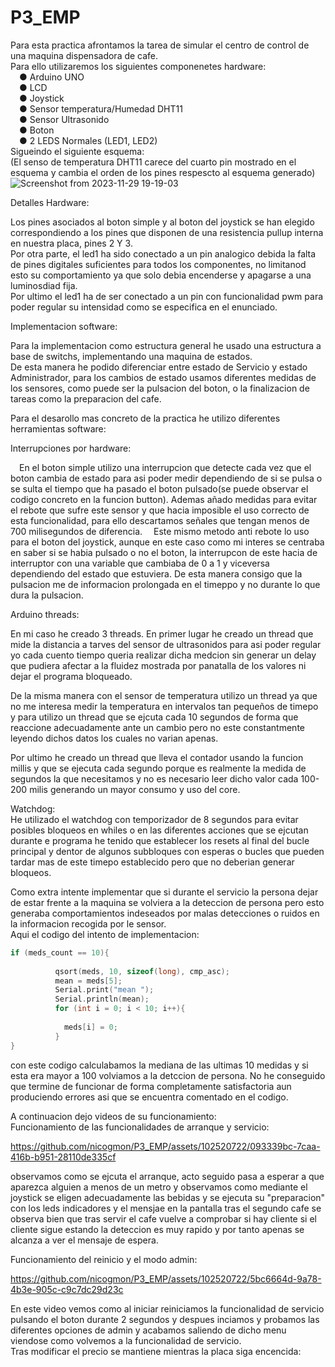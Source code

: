 # P3_EMP
Para esta practica afrontamos la tarea de simular el centro de control de una maquina dispensadora de cafe.  
Para ello utilizaremos los siguientes componenetes hardware:  
&emsp;● Arduino UNO  
&emsp;● LCD  
&emsp;● Joystick  
&emsp;● Sensor temperatura/Humedad DHT11  
&emsp;● Sensor Ultrasonido  
&emsp;● Boton  
&emsp;● 2 LEDS Normales (LED1, LED2)    
Sigueindo el siguiente esquema:   
(El senso de temperatura DHT11 carece del cuarto pin mostrado en el esquema y cambia el orden de los pines respescto al esquema generado)  
![Screenshot from 2023-11-29 19-19-03](https://github.com/nicogmon/P3_EMP/assets/102520722/79e11738-7995-4eb1-87a5-8486c339624a)

Detalles Hardware:  

Los pines asociados al boton simple y al boton del joystick se han elegido correspondiendo a los pines que disponen de una resistencia pullup interna en nuestra placa, pines 2 Y 3.  
Por otra parte, el led1 ha sido conectado a un pin analogico debida la falta de pines digitales suficientes para todos los componentes, no limitanod esto su comportamiento ya que solo debia encenderse y apagarse a una luminosdiad fija.  
Por ultimo el led1 ha de ser conectado a un pin con funcionalidad pwm para poder regular su intensidad como se especifica en el enunciado.


Implementacion software:  

Para la implementacion como estructura general he usado una estructura a base de switchs, implementando una maquina de estados.  
De esta manera he podido diferenciar entre estado de Servicio y estado Administrador, para los cambios de estado usamos diferentes medidas de los sensores, como puede ser la pulsacion del boton, o la finalizacion de tareas como la preparacion del cafe.

Para el desarollo mas concreto de la practica he utilizo diferentes herramientas software:

Interrupciones por hardware:  

&emsp;En el boton simple utilizo una interrupcion que detecte cada vez que el boton cambia de estado para asi poder medir dependiendo de si se pulsa o se sulta el tiempo que ha pasado el boton pulsado(se puede observar el codigo concreto en la funcion button). Ademas añado medidas para evitar el rebote que sufre este sensor y que hacia imposible el uso correcto de esta funcionalidad, para ello descartamos señales que tengan menos de 700 milisegundos de diferencia.
&emsp;Este mismo metodo anti rebote lo uso para el boton del joystick, aunque en este caso como mi interes se centraba en saber si se habia pulsado o no el boton, la interrupcon de este hacia de interruptor con una variable que cambiaba de 0 a 1 y viceversa dependiendo del estado que estuviera. De esta manera consigo que la pulsacion me de informacion prolongada en el timeppo y no durante lo que dura la pulsacion.  

Arduino threads:  

En mi caso he creado 3 threads. 
En primer lugar he creado un thread que mide la distancia a tarves del sensor de ultrasonidos para asi poder regular yo cada cuento tiempo queria realizar dicha medcion sin generar un delay que pudiera afectar a la fluidez mostrada por panatalla de los valores ni dejar el programa bloqueado.  

De la misma manera con el sensor de temperatura utilizo un thread ya que no me interesa medir la temperatura en intervalos tan pequeños de timepo y para utilizo un thread que se ejcuta cada 10 segundos de forma que reaccione adecuadamente ante un cambio pero no este constantmente leyendo dichos datos los cuales no varian apenas.  

Por ultimo he creado un thread que lleva el contador usando la funcion millis y que se ejecuta cada segundo porque es realmente la medida de segundos la que necesitamos y no es necesario leer dicho valor cada 100-200 milis generando un mayor consumo y uso del core.  

Watchdog:  
He utilizado el watchdog con temporizador de 8 segundos para evitar posibles bloqueos en whiles o en las diferentes acciones que se ejcutan durante e programa he tenido que establecer los resets al final del bucle principal y dentor de algunos subbloques con esperas o bucles que pueden tardar mas de este timepo establecido pero que no deberian generar bloqueos.

Como extra intente implementar que si durante el servicio la persona dejar de estar frente a la maquina se volviera a la deteccion de persona pero esto generaba comportamientos indeseados por malas detecciones o ruidos en la informacion recogida por le sensor.  
Aqui el codigo del intento de implementacion:  
```c++
if (meds_count == 10){
          
          qsort(meds, 10, sizeof(long), cmp_asc);
          mean = meds[5];
          Serial.print("mean ");
          Serial.println(mean);
          for (int i = 0; i < 10; i++){
            
            meds[i] = 0;
          }
}
```
con este codigo calculabamos la mediana de las ultimas 10 medidas y si esta era mayor a 100 volviamos a la detccion de persona.
No he conseguido que termine de funcionar de forma completamente satisfactoria aun produciendo errores asi que se encuentra comentado en el codigo.


A continuacion dejo videos de su funcionamiento:  
Funcionamiento de las funcionalidades de arranque y servicio:  


https://github.com/nicogmon/P3_EMP/assets/102520722/093339bc-7caa-416b-b951-28110de335cf  

observamos como se ejcuta el arranque, acto seguido pasa a esperar a que aparezca alguien a menos de un metro y observamos como mediante el joystick se eligen adecuadamente las bebidas y se ejecuta su "preparacion" con los leds indicadores y el mensjae en la pantalla tras el segundo cafe se observa bien que tras servir el cafe vuelve a comprobar si hay cliente si el cliente sigue estando la deteccion es muy rapido y por tanto apenas se alcanza a ver el mensaje de espera.

Funcionamiento del reinicio y el modo admin:  


https://github.com/nicogmon/P3_EMP/assets/102520722/5bc6664d-9a78-4b3e-905c-c9c7dc29d23c

En este video vemos como al iniciar reiniciamos la funcionalidad de servicio pulsando el boton durante 2 segundos y despues inciamos y probamos las diferentes opciones de admin y acabamos saliendo de dicho menu viendose como volvemos a la funcionalidad de servicio.  
Tras modificar el precio se mantiene mientras la placa siga encencida:  




